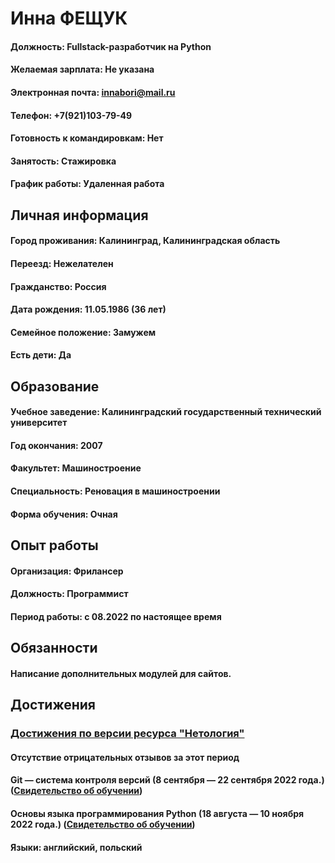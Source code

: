 # Инна ФЕЩУК
#### Должность: Fullstack-разработчик на Python
#### Желаемая зарплата: Не указана
#### Электронная почта: innabori@mail.ru
#### Телефон: +7(921)103-79-49
#### Готовность к командировкам: Нет
#### Занятость: Стажировка
#### График работы: Удаленная работа
## Личная информация
#### Город проживания: Калининград, Калининградская область
#### Переезд: Нежелателен
#### Гражданство: Россия
#### Дата рождения: 11.05.1986 (36 лет)
#### Семейное положение: Замужем
#### Есть дети: Да
## Образование
#### Учебное заведение: Калининградский государственный технический университет
#### Год окончания: 2007
#### Факультет: Машиностроение
#### Специальность: Реновация в машиностроении
#### Форма обучения: Очная
## Опыт работы
#### Организация: Фрилансер
#### Должность: Программист
#### Период работы: c 08.2022 по настоящее время
## Обязанности
#### Написание дополнительных модулей для сайтов.
## Достижения 
###  [Достижения по версии ресурса "Нетология"](https://netology.ru/shared/achievements/61b1cc11-293b-4d5e-90fc-6cee1c44ea7e)
#### Отсутствие отрицательных отзывов за этот период
#### Git — система контроля версий (8 сентября — 22 сентября 2022 года.) ([Свидетельство об обучении](https://netology.ru/sharing/a0d8256e9f3b1184de8c208d56db6063?utm_source=social&utm_campaign=achievements))
#### Основы языка программирования Python (18 августа — 10 ноября 2022 года.) ([Свидетельство об обучении](https://netology.ru/sharing/68e445b810a54c0c98eedb81151ff57f?utm_source=social&utm_campaign=achievements))
#### Языки: английский, польский 
